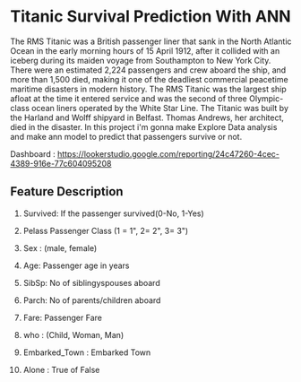 # Titanic Survival Prediction With ANN

The RMS Titanic was a British passenger liner that sank in the North Atlantic Ocean in the early morning hours of 15 April 1912, after it collided with an iceberg during its maiden voyage from Southampton to New York City. 
There were an estimated 2,224 passengers and crew aboard the ship, and more than 1,500 died, making it one of the deadliest commercial peacetime maritime disasters in modern history. 
The RMS Titanic was the largest ship afloat at the time it entered service and was the second of three Olympic-class ocean liners operated by the White Star Line. The Titanic was built by the Harland and Wolff shipyard in Belfast. 
Thomas Andrews, her architect, died in the disaster. In this project i'm gonna make Explore Data analysis and make ann model to predict that passengers survive or not.

Dashboard : https://lookerstudio.google.com/reporting/24c47260-4cec-4389-916e-77c604095208

## Feature Description
1. Survived: If the passenger survived(0-No, 1-Yes)

2. Pelass Passenger Class (1 = 1", 2= 2", 3= 3")

3. Sex : (male, female)
   
4. Age: Passenger age in years

5. SibSp: No of siblingyspouses aboard

6. Parch: No of parents/children aboard

7. Fare: Passenger Fare

8. who : (Child, Woman, Man)

9. Embarked_Town : Embarked Town

10. Alone : True of False
